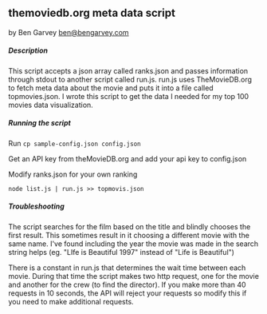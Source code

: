 ## themoviedb.org meta data script
by Ben Garvey
ben@bengarvey.com

##### Description

This script accepts a json array called ranks.json and passes information through stdout to another script called run.js. run.js uses TheMovieDB.org to fetch meta data about the movie and puts it into a file called topmovies.json. I wrote this script to get the data I needed for my top 100 movies data visualization.

##### Running the script

Run `cp sample-config.json config.json`

Get an API key from theMovieDB.org and add your api key to config.json

Modify ranks.json for your own ranking

```
node list.js | run.js >> topmovis.json
```

##### Troubleshooting

The script searches for the film based on the title and blindly chooses the first result. This sometimes result in it choosing a different movie with the same name. I've found including the year the movie was made in the search string helps (eg. "LIfe is Beautiful 1997" instead of "Life is Beautiful")

There is a constant in run.js that determines the wait time between each movie. During that time the script makes two http request, one for the movie and another for the crew (to find the director). If you make more than 40 requests in 10 seconds, the API will reject your requests so modify this if you need to make additional requests.


